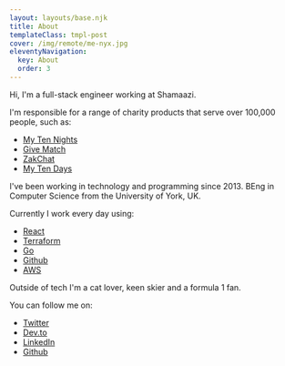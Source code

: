 ```yaml
---
layout: layouts/base.njk
title: About
templateClass: tmpl-post
cover: /img/remote/me-nyx.jpg
eleventyNavigation:
  key: About
  order: 3
---
```


Hi, I'm a full-stack engineer working at Shamaazi.

I'm responsible for a range of charity products that serve over 100,000 people, such as:
- [My Ten Nights](https://mytennights.com)
- [Give Match](https://givematch.com)
- [ZakChat](https://zakchat.com)
- [My Ten Days](https://mytendays.com)

I've been working in technology and programming since 2013.
BEng in Computer Science from the University of York, UK.

Currently I work every day using:
- [React](https://reactjs.org/)
- [Terraform](https://www.terraform.io/)
- [Go](https://golang.org/)
- [Github](https://github.com/)
- [AWS](https://aws.amazon.com/)

Outside of tech I'm a cat lover, keen skier and a formula 1 fan.

You can follow me on:
- [Twitter](https://twitter.com/dglsparsons)
- [Dev.to](https://dev.to/dglsparsons)
- [LinkedIn](https://www.linkedin.com/in/douglas-parsons-b97025103/)
- [Github](https://github.com/dglsparsons)
